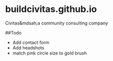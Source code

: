 # buildcivitas.github.io
Civitas&mdsah;a community consulting company

##Todo

* Add contact form
* Add headshots
* match pink circle size to gold brush
